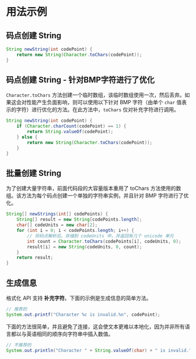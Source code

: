 # 用法示例

## 码点创建 String

```java
String newString(int codePoint) {
    return new String(Character.toChars(codePoint));
}
```

## 码点创建 String - 针对BMP字符进行了优化

`Character.toChars` 方法创建一个临时数组，该临时数组使用一次，然后丢弃。如果这会对性能产生负面影响，则可以使用以下针对 BMP 字符（由单个 `char` 值表示的字符）进行优化的方法。在此方法中，`toChars` 仅对补充字符进行调用。

```java
String newString(int codePoint) {
    if (Character.charCount(codePoint) == 1) {
        return String.valueOf(codePoint);
    } else {
        return new String(Character.toChars(codePoint));
    }
}
```

## 批量创建 String 

为了创建大量字符串，前面代码段的大容量版本重用了 toChars 方法使用的数组。该方法为每个码点创建一个单独的字符串实例，并且针对 BMP 字符进行了优化。

```java
String[] newStrings(int[] codePoints) {
    String[] result = new String[codePoints.length];
    char[] codeUnits = new char[2];
    for (int i = 0; i < codePoints.length; i++) {
        // 将码点解析后，存储到 codeUnits 中，并返回有几个 unicode 单元
        int count = Character.toChars(codePoints[i], codeUnits, 0);
        result[i] = new String(codeUnits, 0, count);
    }
    return result;
}
```

## 生成信息

格式化 API 支持 **补充字符**。下面的示例是生成信息的简单方法。

```java
// 推荐的
System.out.printf("Character %c is invalid.%n", codePoint);
```

下面的方法很简单，并且避免了连接，这会使文本更难以本地化，因为并非所有语言都以与英语相同的顺序向字符串中插入数值。

```java
// 不推荐的
System.out.println("Character " + String.valueOf(char) + " is invalid.");
```

